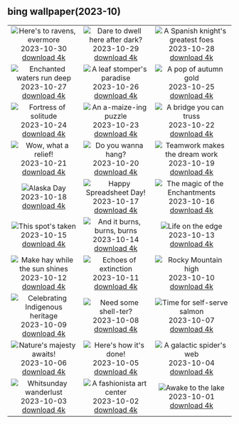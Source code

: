 ## bing wallpaper(2023-10)

|  |  |  |
| :----: | :----: | :----: |
| ![Here's to ravens, evermore](https://cn.bing.com/th?id=OHR.AutumnRaven_EN-US0686194098_UHD.jpg&pid=hp&w=384&h=216&rs=1&c=4) <br/>2023-10-30 [download 4k](https://cn.bing.com/th?id=OHR.AutumnRaven_EN-US0686194098_UHD.jpg)| ![Dare to dwell here after dark?](https://cn.bing.com/th?id=OHR.SavannahSculpture_EN-US0375520303_UHD.jpg&pid=hp&w=384&h=216&rs=1&c=4) <br/>2023-10-29 [download 4k](https://cn.bing.com/th?id=OHR.SavannahSculpture_EN-US0375520303_UHD.jpg)| ![A Spanish knight's greatest foes](https://cn.bing.com/th?id=OHR.FiveWinds_EN-US0292788215_UHD.jpg&pid=hp&w=384&h=216&rs=1&c=4) <br/>2023-10-28 [download 4k](https://cn.bing.com/th?id=OHR.FiveWinds_EN-US0292788215_UHD.jpg)|
| ![Enchanted waters run deep](https://cn.bing.com/th?id=OHR.OldBridgeSkye_EN-US0196189617_UHD.jpg&pid=hp&w=384&h=216&rs=1&c=4) <br/>2023-10-27 [download 4k](https://cn.bing.com/th?id=OHR.OldBridgeSkye_EN-US0196189617_UHD.jpg)| ![A leaf stomper's paradise](https://cn.bing.com/th?id=OHR.ViennaAutumn_EN-US0101367282_UHD.jpg&pid=hp&w=384&h=216&rs=1&c=4) <br/>2023-10-26 [download 4k](https://cn.bing.com/th?id=OHR.ViennaAutumn_EN-US0101367282_UHD.jpg)| ![A pop of autumn gold](https://cn.bing.com/th?id=OHR.GrandStaircase_EN-US9984560349_UHD.jpg&pid=hp&w=384&h=216&rs=1&c=4) <br/>2023-10-25 [download 4k](https://cn.bing.com/th?id=OHR.GrandStaircase_EN-US9984560349_UHD.jpg)|
| ![Fortress of solitude](https://cn.bing.com/th?id=OHR.FuzerCastle_EN-US9918819618_UHD.jpg&pid=hp&w=384&h=216&rs=1&c=4) <br/>2023-10-24 [download 4k](https://cn.bing.com/th?id=OHR.FuzerCastle_EN-US9918819618_UHD.jpg)| ![An a-maize-ing puzzle](https://cn.bing.com/th?id=OHR.PoconosMaze_EN-US4210947594_UHD.jpg&pid=hp&w=384&h=216&rs=1&c=4) <br/>2023-10-23 [download 4k](https://cn.bing.com/th?id=OHR.PoconosMaze_EN-US4210947594_UHD.jpg)| ![A bridge you can truss](https://cn.bing.com/th?id=OHR.AstoriaBridge_EN-US9518437970_UHD.jpg&pid=hp&w=384&h=216&rs=1&c=4) <br/>2023-10-22 [download 4k](https://cn.bing.com/th?id=OHR.AstoriaBridge_EN-US9518437970_UHD.jpg)|
| ![Wow, what a relief!](https://cn.bing.com/th?id=OHR.PersepolisRelief_EN-US9435779068_UHD.jpg&pid=hp&w=384&h=216&rs=1&c=4) <br/>2023-10-21 [download 4k](https://cn.bing.com/th?id=OHR.PersepolisRelief_EN-US9435779068_UHD.jpg)| ![Do you wanna hang?](https://cn.bing.com/th?id=OHR.PygmySloth_EN-US9345280015_UHD.jpg&pid=hp&w=384&h=216&rs=1&c=4) <br/>2023-10-20 [download 4k](https://cn.bing.com/th?id=OHR.PygmySloth_EN-US9345280015_UHD.jpg)| ![Teamwork makes the dream work](https://cn.bing.com/th?id=OHR.WaterLilyVietnam_EN-US1552107370_UHD.jpg&pid=hp&w=384&h=216&rs=1&c=4) <br/>2023-10-19 [download 4k](https://cn.bing.com/th?id=OHR.WaterLilyVietnam_EN-US1552107370_UHD.jpg)|
| ![Alaska Day](https://cn.bing.com/th?id=OHR.KodiakAlaska_EN-US1478138954_UHD.jpg&pid=hp&w=384&h=216&rs=1&c=4) <br/>2023-10-18 [download 4k](https://cn.bing.com/th?id=OHR.KodiakAlaska_EN-US1478138954_UHD.jpg)| ![Happy Spreadsheet Day!](https://cn.bing.com/th?id=OHR.SpreadsheetDay_EN-US1385391820_UHD.jpg&pid=hp&w=384&h=216&rs=1&c=4) <br/>2023-10-17 [download 4k](https://cn.bing.com/th?id=OHR.SpreadsheetDay_EN-US1385391820_UHD.jpg)| ![The magic of the Enchantments](https://cn.bing.com/th?id=OHR.GoldenEnchantments_EN-US1308880623_UHD.jpg&pid=hp&w=384&h=216&rs=1&c=4) <br/>2023-10-16 [download 4k](https://cn.bing.com/th?id=OHR.GoldenEnchantments_EN-US1308880623_UHD.jpg)|
| ![This spot's taken](https://cn.bing.com/th?id=OHR.AutumnHedgehog_EN-US1171311197_UHD.jpg&pid=hp&w=384&h=216&rs=1&c=4) <br/>2023-10-15 [download 4k](https://cn.bing.com/th?id=OHR.AutumnHedgehog_EN-US1171311197_UHD.jpg)| ![And it burns, burns, burns](https://cn.bing.com/th?id=OHR.RingEclipse_EN-US1077107553_UHD.jpg&pid=hp&w=384&h=216&rs=1&c=4) <br/>2023-10-14 [download 4k](https://cn.bing.com/th?id=OHR.RingEclipse_EN-US1077107553_UHD.jpg)| ![Life on the edge](https://cn.bing.com/th?id=OHR.ViesteItaly_EN-US0948108910_UHD.jpg&pid=hp&w=384&h=216&rs=1&c=4) <br/>2023-10-13 [download 4k](https://cn.bing.com/th?id=OHR.ViesteItaly_EN-US0948108910_UHD.jpg)|
| ![Make hay while the sun shines](https://cn.bing.com/th?id=OHR.IdahoBarn_EN-US0098074838_UHD.jpg&pid=hp&w=384&h=216&rs=1&c=4) <br/>2023-10-12 [download 4k](https://cn.bing.com/th?id=OHR.IdahoBarn_EN-US0098074838_UHD.jpg)| ![Echoes of extinction](https://cn.bing.com/th?id=OHR.JohnDayFossil_EN-US9957224234_UHD.jpg&pid=hp&w=384&h=216&rs=1&c=4) <br/>2023-10-11 [download 4k](https://cn.bing.com/th?id=OHR.JohnDayFossil_EN-US9957224234_UHD.jpg)| ![Rocky Mountain high](https://cn.bing.com/th?id=OHR.SoprisSunrise_EN-US9658915846_UHD.jpg&pid=hp&w=384&h=216&rs=1&c=4) <br/>2023-10-10 [download 4k](https://cn.bing.com/th?id=OHR.SoprisSunrise_EN-US9658915846_UHD.jpg)|
| ![Celebrating Indigenous heritage](https://cn.bing.com/th?id=OHR.FremontPetroglyph_EN-US9601526664_UHD.jpg&pid=hp&w=384&h=216&rs=1&c=4) <br/>2023-10-09 [download 4k](https://cn.bing.com/th?id=OHR.FremontPetroglyph_EN-US9601526664_UHD.jpg)| ![Need some shell-ter?](https://cn.bing.com/th?id=OHR.OctoClam_EN-US9467607669_UHD.jpg&pid=hp&w=384&h=216&rs=1&c=4) <br/>2023-10-08 [download 4k](https://cn.bing.com/th?id=OHR.OctoClam_EN-US9467607669_UHD.jpg)| ![Time for self-serve salmon](https://cn.bing.com/th?id=OHR.GrizzlyFalls_EN-US9219501224_UHD.jpg&pid=hp&w=384&h=216&rs=1&c=4) <br/>2023-10-07 [download 4k](https://cn.bing.com/th?id=OHR.GrizzlyFalls_EN-US9219501224_UHD.jpg)|
| ![Nature's majesty awaits!](https://cn.bing.com/th?id=OHR.TaughannockFalls_EN-US8509030625_UHD.jpg&pid=hp&w=384&h=216&rs=1&c=4) <br/>2023-10-06 [download 4k](https://cn.bing.com/th?id=OHR.TaughannockFalls_EN-US8509030625_UHD.jpg)| ![Here's how it's done!](https://cn.bing.com/th?id=OHR.GentooJump_EN-US3267430533_UHD.jpg&pid=hp&w=384&h=216&rs=1&c=4) <br/>2023-10-05 [download 4k](https://cn.bing.com/th?id=OHR.GentooJump_EN-US3267430533_UHD.jpg)| ![A galactic spider's web](https://cn.bing.com/th?id=OHR.TarantulaNebula_EN-US3085335513_UHD.jpg&pid=hp&w=384&h=216&rs=1&c=4) <br/>2023-10-04 [download 4k](https://cn.bing.com/th?id=OHR.TarantulaNebula_EN-US3085335513_UHD.jpg)|
| ![Whitsunday wanderlust](https://cn.bing.com/th?id=OHR.WhitsundaySwirl_EN-US2946291997_UHD.jpg&pid=hp&w=384&h=216&rs=1&c=4) <br/>2023-10-03 [download 4k](https://cn.bing.com/th?id=OHR.WhitsundaySwirl_EN-US2946291997_UHD.jpg)| ![A fashionista art center](https://cn.bing.com/th?id=OHR.VuittonFoundation_EN-US2808914200_UHD.jpg&pid=hp&w=384&h=216&rs=1&c=4) <br/>2023-10-02 [download 4k](https://cn.bing.com/th?id=OHR.VuittonFoundation_EN-US2808914200_UHD.jpg)| ![Awake to the lake](https://cn.bing.com/th?id=OHR.LakeBledSunrise_EN-US2708574517_UHD.jpg&pid=hp&w=384&h=216&rs=1&c=4) <br/>2023-10-01 [download 4k](https://cn.bing.com/th?id=OHR.LakeBledSunrise_EN-US2708574517_UHD.jpg)|
